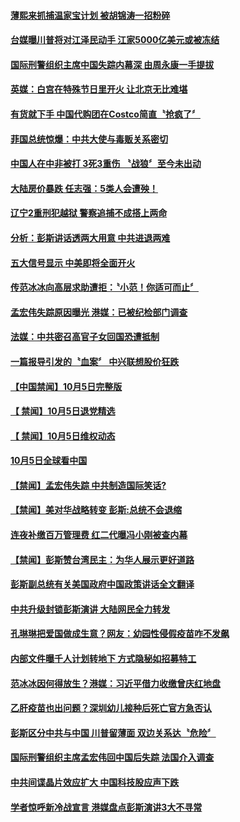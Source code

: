 #### [薄熙来抓捕温家宝计划 被胡锦涛一招粉碎](../pages/news204/a1394325.md?t=10062126) 


#### [台媒曝川普将对江泽民动手 江家5000亿美元或被冻结](../pages/news204/a1394309.md?t=10062126) 

#### [国际刑警组织主席中国失踪内幕深  由周永康一手提拔](../pages/news204/a1394319.md?t=10062126) 

#### [英媒：白宫在特殊节日里开火 让北京无比难堪](../pages/news204/a1394339.md?t=10062126) 

#### [有货就下手 中国代购团在Costco简直〝抢疯了〞](../pages/news204/a1394340.md?t=10062126) 

#### [菲国总统惊爆：中共大使与毒贩关系密切](../pages/news204/a1394334.md?t=10062126) 

#### [中国人在中非被打 3死3重伤 〝战狼〞至今未出动](../pages/news204/a1394330.md?t=10062126) 

#### [大陆房价暴跌 任志强：5类人会遭殃！](../pages/news204/a1394336.md?t=10062126) 

#### [辽宁2重刑犯越狱 警察追捕不成搭上两命](../pages/news204/a1394324.md?t=10062126) 

#### [分析：彭斯讲话透两大用意 中共进退两难](../pages/news204/a1394315.md?t=10062126) 

#### [五大信号显示 中美即将全面开火](../pages/news204/a1394158.md?t=10062126) 

#### [传范冰冰向高层求助遭拒：〝小范！你适可而止〞](../pages/news204/a1394179.md?t=10062126) 

#### [孟宏伟失踪原因曝光 港媒：已被纪检部门调查](../pages/news204/a1394227.md?t=10062126) 

#### [法媒：中共密召高官子女回国恐遭抵制](../pages/news204/a1394297.md?t=10062126) 

#### [一篇报导引发的〝血案〞 中兴联想股价狂跌](../pages/news204/a1394287.md?t=10062126) 


#### [【中国禁闻】10月5日完整版](../pages/news204/a1394284.md?t=10062126) 

#### [【 禁闻】10月5日退党精选](../pages/news204/a1394273.md?t=10062126) 

#### [【 禁闻】10月5日维权动态](../pages/news204/a1394272.md?t=10062126) 

#### [10月5日全球看中国](../pages/news204/a1394243.md?t=10062126) 

#### [【禁闻】孟宏伟失踪 中共制造国际笑话?](../pages/news204/a1394258.md?t=10062126) 

#### [【禁闻】美对华战略转变 彭斯:总统不会退缩](../pages/news204/a1394257.md?t=10062126) 

#### [连夜补缴百万管理费 红二代曝冯小刚被查内幕](../pages/news204/a1394225.md?t=10062126) 

#### [【禁闻】彭斯赞台湾民主：为华人展示更好道路](../pages/news204/a1394254.md?t=10062126) 

#### [彭斯副总统有关美国政府中国政策讲话全文翻译](../pages/news204/a1394144.md?t=10062126) 

#### [中共升级封锁彭斯演讲 大陆网民全力转发](../pages/news204/a1394239.md?t=10062126) 

#### [孔琳琳把爱国做成生意？网友：幼园性侵假疫苗咋不发飙](../pages/news204/a1394237.md?t=10062126) 

#### [内部文件曝千人计划转地下 方式隐秘如招募特工](../pages/news204/a1394232.md?t=10062126) 

#### [范冰冰因何得放生？港媒：习近平借力收缴曾庆红地盘](../pages/news204/a1394223.md?t=10062126) 

#### [乙肝疫苗也出问题？深圳幼儿接种后死亡官方急否认](../pages/news204/a1394098.md?t=10062126) 

#### [彭斯区分中共与中国 川普留薄面 双边关系达〝危险〞](../pages/news204/a1394220.md?t=10062126) 

#### [国际刑警组织主席孟宏伟回中国后失踪  法国介入调查](../pages/news204/a1394214.md?t=10062126) 

#### [中共间谍晶片效应扩大 中国科技股应声下跌](../pages/news204/a1394210.md?t=10062126) 

#### [学者惊呼新冷战宣言 港媒盘点彭斯演讲3大不寻常](../pages/news204/a1394200.md?t=10062126) 

